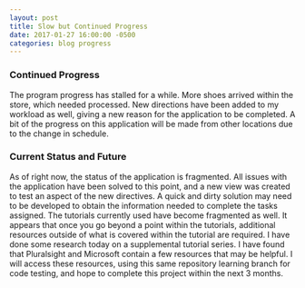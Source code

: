```yaml
---
layout: post
title: Slow but Continued Progress 
date: 2017-01-27 16:00:00 -0500
categories: blog progress
---
```


### Continued Progress

The program progress has stalled for a while. More shoes arrived within the store, which needed processed. New directions have been added to my workload as well, giving a new reason for the application to be completed. A bit of the progress on this application will be made from other locations due to the change in schedule. 

### Current Status and Future

As of right now, the status of the application is fragmented. All issues with the application have been solved to this point, and a new view was created to test an aspect of the new directives. A quick and dirty solution may need to be developed to obtain the information needed to complete the tasks assigned. The tutorials currently used have become fragmented as well. It appears that once you go beyond a point within the tutorials, additional resources outside of what is covered within the tutorial are required. I have done some research today on a supplemental tutorial series. I have found that Pluralsight and Microsoft contain a few resources that may be helpful. I will access these resources, using this same repository learning branch for code testing, and hope to complete this project within the next 3 months.
